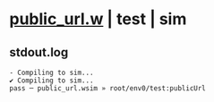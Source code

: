 # [public_url.w](../../../../examples/tests/valid/public_url.w) | test | sim

## stdout.log
```log
- Compiling to sim...
✔ Compiling to sim...
pass ─ public_url.wsim » root/env0/test:publicUrl
```

